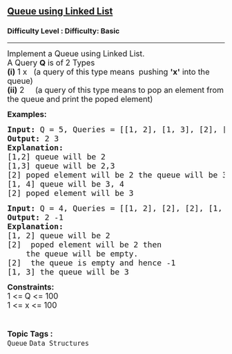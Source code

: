 <h2><a href="https://www.geeksforgeeks.org/problems/implement-queue-using-linked-list/1">Queue using Linked List</a></h2><h3>Difficulty Level : Difficulty: Basic</h3><hr><div class="problems_problem_content__Xm_eO"><p><span style="font-size: 18px;">Implement a Queue using Linked List.&nbsp;<br>A Query&nbsp;<strong>Q</strong>&nbsp;is of 2 Types<br><strong>(i)</strong>&nbsp;1 x&nbsp; &nbsp;(a query of this type means&nbsp;&nbsp;pushing&nbsp;<strong>'x'</strong>&nbsp;into the queue)<br><strong>(ii)</strong>&nbsp;2 &nbsp; &nbsp; (a query of this type means to pop an element from the queue and print the poped element)</span></p>
<p><span style="font-size: 18px;"><strong>Examples:</strong></span></p>
<pre><span style="font-size: 18px;"><strong>Input: </strong>Q = 5, Queries = [[1, 2], [1, 3], [2], [1, 4], [2]]<br><strong>Output: </strong>2 3&nbsp;<strong><br>Explanation: <br></strong>[1,2] queue will be 2<br>[1,3] queue will be 2,3<br>[2] poped element will be 2 the queue will be 3<br>[1, 4] queue will be 3, 4<br>[2] poped element will be 3 </span></pre>
<pre><span style="font-size: 18px;"><strong>Input: </strong>Q = 4, Queries = [[1, 2], [2], [2], [1, 3]]
<strong>Output: </strong>2 -1<strong>
Explanation:</strong>
[1, 2] queue will be 2
[2] &nbsp;poped element will be 2 then
&nbsp;   the queue will be empty.&nbsp;
[2] &nbsp;the queue is empty and hence -1
[1, 3] the queue will be 3</span>
</pre>
<p><span style="font-size: 18px;"><strong>Constraints:</strong><br>1 &lt;=<strong> </strong>Q &lt;= 100<br>1 &lt;= x &lt;= 100</span></p></div><br><p><span style=font-size:18px><strong>Topic Tags : </strong><br><code>Queue</code>&nbsp;<code>Data Structures</code>&nbsp;